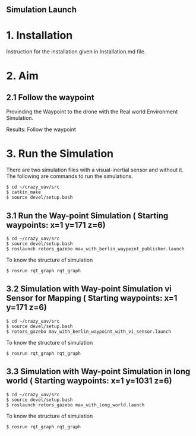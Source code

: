 Simulation Launch
-----------
# 1. Installation  
Instruction for the installation given in Installation.md file. 

# 2. Aim
## 2.1 Follow the waypoint 
Provinding the Waypoint to the drone with the Real world Environment Simulation.

Results: Follow the waypoint 

# 3. Run the Simulation 
There are two simulation files with a visual-inertial sensor and without it. The following are commands to run the simulations. 

```console 1
$ cd ~/crazy_uav/src
$ catkin_make
$ source devel/setup.bash
```
## 3.1 Run the Way-point  Simulation ( Starting waypoints: x=1 y=171 z=6)

```console 1
$ cd ~/crazy_uav/src
$ source devel/setup.bash
$ roslaunch rotors_gazebo mav_with_berlin_waypoint_publisher.launch
```
To know the structure of simulation  
```console 2
$ rosrun rqt_graph rqt_graph 
```

## 3.2 Simulation with  Way-point  Simulation  vi Sensor for Mapping ( Starting waypoints: x=1 y=171 z=6)


```console 1
$ cd ~/crazy_uav/src
$ source devel/setup.bash
$ rotors_gazebo mav_with_berlin_waypoint_with_vi_sensor.launch
```
To know the structure of simulation  
```console 2
$ rosrun rqt_graph rqt_graph 
```
## 3.3 Simulation with  Way-point  Simulation  in long world ( Starting waypoints: x=1 y=1031 z=6)

```console 1
$ cd ~/crazy_uav/src
$ source devel/setup.bash
$ roslaunch rotors_gazebo mav_with_long_world.launch 
```
To know the structure of simulation  
```console 2
$ rosrun rqt_graph rqt_graph 
```



